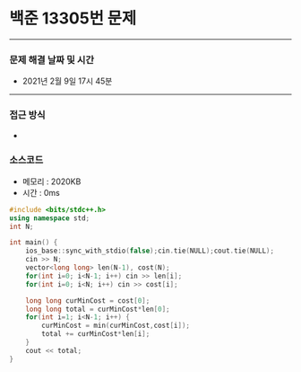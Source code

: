 
# 백준 13305번 문제

---

### 문제 해결 날짜 및 시간

- 2021년 2월 9일 17시 45분

---

### 접근 방식
- 

### 소스코드
- 메모리 : 2020KB
- 시간 : 0ms
```c++
#include <bits/stdc++.h>
using namespace std;
int N;

int main() {
    ios_base::sync_with_stdio(false);cin.tie(NULL);cout.tie(NULL);
    cin >> N;
    vector<long long> len(N-1), cost(N);
    for(int i=0; i<N-1; i++) cin >> len[i];
    for(int i=0; i<N; i++) cin >> cost[i];

    long long curMinCost = cost[0];
    long long total = curMinCost*len[0];
    for(int i=1; i<N-1; i++) {
        curMinCost = min(curMinCost,cost[i]);
        total += curMinCost*len[i];
    }
    cout << total;
}
```
